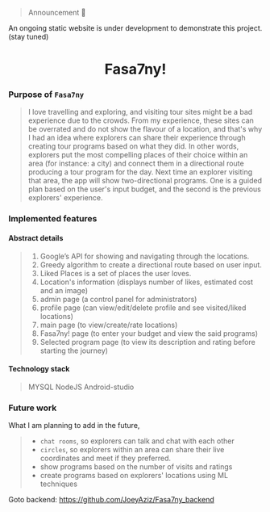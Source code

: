> Announcement :loudspeaker:

An ongoing static website is under development to demonstrate this project. (stay tuned)

<h1 href="#fasa7ny" align="center"> Fasa7ny! </h1>

### Purpose of `Fasa7ny`

> I love travelling and exploring, and visiting tour sites might be a bad experience due to the crowds. From my experience, these sites can be overrated and do not show the flavour of a location, and that's why I had an idea where explorers can share their experience through creating tour programs based on what they did. In other words, explorers put the most compelling places of their choice within an area (for instance: a city) and connect them in a directional route producing a tour program for the day. Next time an explorer visiting that area, the app will show two-directional programs. One is a guided plan based on the user's input budget, and the second is the previous explorers' experience.

### Implemented features

#### Abstract details

> 1. Google’s API for showing and navigating through the locations. 
> 2. Greedy algorithm to create a directional route based on user input.
> 3. Liked Places is a set of places the user loves.
> 4. Location's information (displays number of likes, estimated cost and an image)
> 5. admin page (a control panel for administrators)
> 6. profile page (can view/edit/delete profile and see visited/liked locations)
> 7. main page (to view/create/rate locations)
> 8. Fasa7ny! page (to enter your budget and view the said programs)
> 9. Selected program page (to view its description and rating before starting the journey)

#### Technology stack

> MYSQL
> NodeJS
> Android-studio

### Future work

What I am planning to add in the future, 
> - ```chat rooms```, so explorers can talk and chat with each other
> - ```circles```, so explorers within an area can share their live coordinates and meet if they preferred.
> - show programs based on the number of visits and ratings
> - create programs based on explorers' locations using ML techniques



Goto backend: https://github.com/JoeyAziz/Fasa7ny_backend













